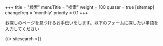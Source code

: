 +++
title = "検索"
menuTitle = "検索"
weight = 100
quasar = true
[sitemap]
  changefreq = 'monthly'
  priority = 0.1
+++

お探しのページを見つけるお手伝いをします。以下のフォームに探したい単語を入力してください

{{< sitesearch >}}
